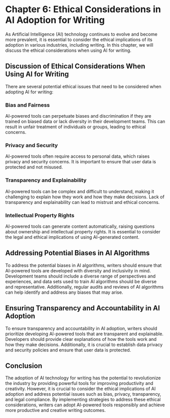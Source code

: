 Chapter 6: Ethical Considerations in AI Adoption for Writing
============================================================

As Artificial Intelligence (AI) technology continues to evolve and become more prevalent, it is essential to consider the ethical implications of its adoption in various industries, including writing. In this chapter, we will discuss the ethical considerations when using AI for writing.

Discussion of Ethical Considerations When Using AI for Writing
--------------------------------------------------------------

There are several potential ethical issues that need to be considered when adopting AI for writing:

### Bias and Fairness

AI-powered tools can perpetuate biases and discrimination if they are trained on biased data or lack diversity in their development teams. This can result in unfair treatment of individuals or groups, leading to ethical concerns.

### Privacy and Security

AI-powered tools often require access to personal data, which raises privacy and security concerns. It is important to ensure that user data is protected and not misused.

### Transparency and Explainability

AI-powered tools can be complex and difficult to understand, making it challenging to explain how they work and how they make decisions. Lack of transparency and explainability can lead to mistrust and ethical concerns.

### Intellectual Property Rights

AI-powered tools can generate content automatically, raising questions about ownership and intellectual property rights. It is essential to consider the legal and ethical implications of using AI-generated content.

Addressing Potential Biases in AI Algorithms
--------------------------------------------

To address the potential biases in AI algorithms, writers should ensure that AI-powered tools are developed with diversity and inclusivity in mind. Development teams should include a diverse range of perspectives and experiences, and data sets used to train AI algorithms should be diverse and representative. Additionally, regular audits and reviews of AI algorithms can help identify and address any biases that may arise.

Ensuring Transparency and Accountability in AI Adoption
-------------------------------------------------------

To ensure transparency and accountability in AI adoption, writers should prioritize developing AI-powered tools that are transparent and explainable. Developers should provide clear explanations of how the tools work and how they make decisions. Additionally, it is crucial to establish data privacy and security policies and ensure that user data is protected.

Conclusion
----------

The adoption of AI technology for writing has the potential to revolutionize the industry by providing powerful tools for improving productivity and creativity. However, it is crucial to consider the ethical implications of AI adoption and address potential issues such as bias, privacy, transparency, and legal compliance. By implementing strategies to address these ethical considerations, writers can adopt AI-powered tools responsibly and achieve more productive and creative writing outcomes.
